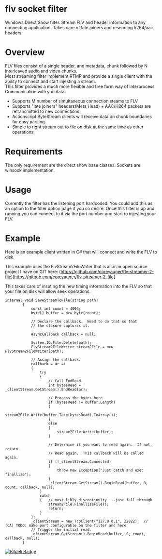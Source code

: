 flv socket filter
=================

Windows Direct Show filter.  Stream FLV and header information to any connecting application.  Takes care of late joiners and resending h264/aac headers.

# Overview
FLV files consist of a single header, and metadata, chunk followed by N interleaved audio and video chunks.  
Most streaming filter implement RTMP and provide a single client with the ability to connect and start injesting a stream.  
This filter provides a much more flexible and free form way of Interprocess Communication with you data.  

* Supports M number of simultaneous connection steams to FLV
* Supports "late joiners" headers(Meta,Head) + AAC/H264 packets are retransmitted to new connections
* Actionscript ByteStream clients will receive data on chunk boundaries for easy parsing.
* Simple to right stream out to file on disk at the same time as other operations.


# Requirements
The only requirement are the direct show base classes.  Sockets are winsock implementation.

# Usage
Currently the filter has the listening port hardcoded.  You could add this as an option to the filter option page 
if you so desire.  Once this filter is up and running you can connect to it via the port number and start to injesting your FLV.

# Example
Here is an example client written in C# that will connect and write the FLV to disk.

This example uses the FlvStream2FileWriter that is also an open source project I have on GIT here:
(https://github.com/coreyauger/flv-streamer-2-file)[https://github.com/coreyauger/flv-streamer-2-file]

This takes care of inseting the new timing information into the FLV so that your file on disk will allow seek operations.

```
internal void SaveStreamToFile(string path)
        {
            const int count = 4096;
            byte[] buffer = new byte[count];

            // Declare the callback.  Need to do that so that
            // the closure captures it.

            AsyncCallback callback = null;

            System.IO.File.Delete(path);
            FlvStream2FileWriter stream2File = new FlvStream2FileWriter(path);

            // Assign the callback.
            callback = ar =>
            {
                try
                {
                    // Call EndRead.
                    int bytesRead = _clientStream.GetStream().EndRead(ar);

                    // Process the bytes here.
                    if (bytesRead != buffer.Length)
                    {
                        stream2File.Write(buffer.Take(bytesRead).ToArray());
                    }
                    else
                    {
                        stream2File.Write(buffer);
                    }

                    // Determine if you want to read again.  If not, return.                
                    // Read again.  This callback will be called again.
                    if (!_clientStream.Connected)
                    {
                        throw new Exception("Just catch and exec finallize");
                    }
                    _clientStream.GetStream().BeginRead(buffer, 0, count, callback, null);
                }
                catch
                {   // most likly discontinuity ...just fall through                   
                    stream2File.FinallizeFile();
                    return;
                }               
            };
            _clientStream = new TcpClient("127.0.0.1", 22822);  // (CA) TODO: make port configurable on the filter and here
            // Trigger the initial read.
            _clientStream.GetStream().BeginRead(buffer, 0, count, callback, null);
        }
```        


[![Bitdeli Badge](https://d2weczhvl823v0.cloudfront.net/coreyauger/flv_socket_filter/trend.png)](https://bitdeli.com/free "Bitdeli Badge")

